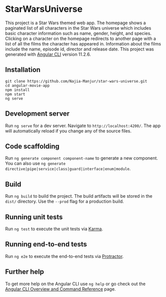 # StarWarsUniverse


This project is a Star Wars themed web app. The homepage shows a paginated list of all characters in the Star Wars universe which includes basic character information such as name, gender, height, and species. Clicking on a character on the homepage redirects to another page with a list of all the films the character has appeared in. Information about the films include the name, episode id, director and release date.
This project was generated with [Angular CLI](https://github.com/angular/angular-cli) version 11.2.6.

## Installation

```
git clone https://github.com/Najia-Manjur/star-wars-universe.git
cd angular-movie-app
npm install
npm start
ng serve
```

## Development server

Run `ng serve` for a dev server. Navigate to `http://localhost:4200/`. The app will automatically reload if you change any of the source files.

## Code scaffolding

Run `ng generate component component-name` to generate a new component. You can also use `ng generate directive|pipe|service|class|guard|interface|enum|module`.

## Build

Run `ng build` to build the project. The build artifacts will be stored in the `dist/` directory. Use the `--prod` flag for a production build.

## Running unit tests

Run `ng test` to execute the unit tests via [Karma](https://karma-runner.github.io).

## Running end-to-end tests

Run `ng e2e` to execute the end-to-end tests via [Protractor](http://www.protractortest.org/).

## Further help

To get more help on the Angular CLI use `ng help` or go check out the [Angular CLI Overview and Command Reference](https://angular.io/cli) page.
